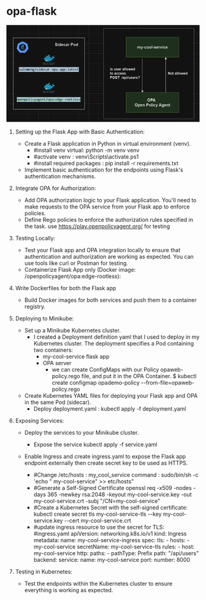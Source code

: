# opa-flask
![alt text](image.png)

1. Setting up the Flask App with Basic Authentication:
    - Create a Flask application in Python in virtual environment (venv).
         - #install venv virtual: python -m venv venv 
         - #activate venv : venv\Scripts\activate.ps1
         - #install required packages : pip install -r requirements.txt
    - Implement basic authentication for the endpoints using Flask's authentication mechanisms.

2. Integrate OPA for Authorization:
    - Add OPA authorization logic to your Flask application. You'll need to make requests to the OPA service from your Flask app to enforce policies.
    - Define Rego policies to enforce the authorization rules specified in the task.
        use https://play.openpolicyagent.org/ for testing 

3. Testing Locally:
    - Test your Flask app and OPA integration locally to ensure that authentication and authorization are working as expected. You can use tools like curl or Postman for testing.
    - Containerize Flask App only (Docker image: /openpolicyagent/opa:edge-rootless):

4. Write Dockerfiles for both the Flask app 
    - Build Docker images for both services and push them to a container registry.

5. Deploying to Minikube:
    - Set up a Minikube Kubernetes cluster.
        - I created a Deployment definition yaml that I used to deploy in my Kubernetes cluster. The deployment specifies a Pod containing two containers:
            - my-cool-service flask app
            - OPA server 
               - we can create ConfigMaps with our Policy opaweb-policy.rego file, and put it in the OPA Container.
                    $ kubectl create configmap opademo-policy --from-file=opaweb-policy.rego
    - Create Kubernetes YAML files for deploying your Flask app and OPA in the same Pod (sidecar).
        - Deploy deployment.yaml :
            kubectl apply -f deployment.yaml 

6. Exposing Services:
    - Deploy the services to your Minikube cluster.
        - Expose the service 
            kubectl apply -f service.yaml

    - Enable Ingress and create ingress.yaml to expose the Flask app endpoint externally then create secret key to be used as  HTTPS.
        - #Change /etc/hosts : <minikubeId>   my_cool_service
           command : sudo/bin/sh -c 'echo "<minikubeId> my-cool-service" >> etc/hosts"
        - #Generate a Self-Signed Certificate 
            openssl req -x509 -nodes -days 365 -newkey rsa:2048 -keyout my-cool-service.key -out my-cool-service.crt -subj "/CN=my-cool-service"
        - #Create a Kubernetes Secret with the self-signed certificate:
            kubectl create secret tls my-cool-service-tls --key my-cool-service.key --cert my-cool-service.crt
        - #update ingress resource to use the secret for TLS:
                #ingress.yaml
                apiVersion: networking.k8s.io/v1
                kind: Ingress
                metadata:
                name: my-cool-service-ingress
                spec:
                tls:
                - hosts:
                    - my-cool-service
                    secretName: my-cool-service-tls
                rules:
                - host: my-cool-service
                    http:
                    paths:
                    - pathType: Prefix
                        path: "/api/users"
                        backend:
                        service:
                            name: my-cool-service
                            port:
                            number: 8000


7. Testing in Kubernetes:
    - Test the endpoints within the Kubernetes cluster to ensure everything is working as expected.